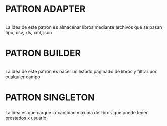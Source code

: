 ######
# PATRON ADAPTER
######

La idea de este patron es almacenar libros mediante archivos que se pasan tipo, csv, xls, xml, json

######
# PATRON BUILDER
######

La idea de este patron es hacer un listado paginado de libros y filtrar por cualquier campo

#####
# PATRON SINGLETON
#####

La idea es que cargue la cantidad maxima de libros que puede tener prestados x usuario